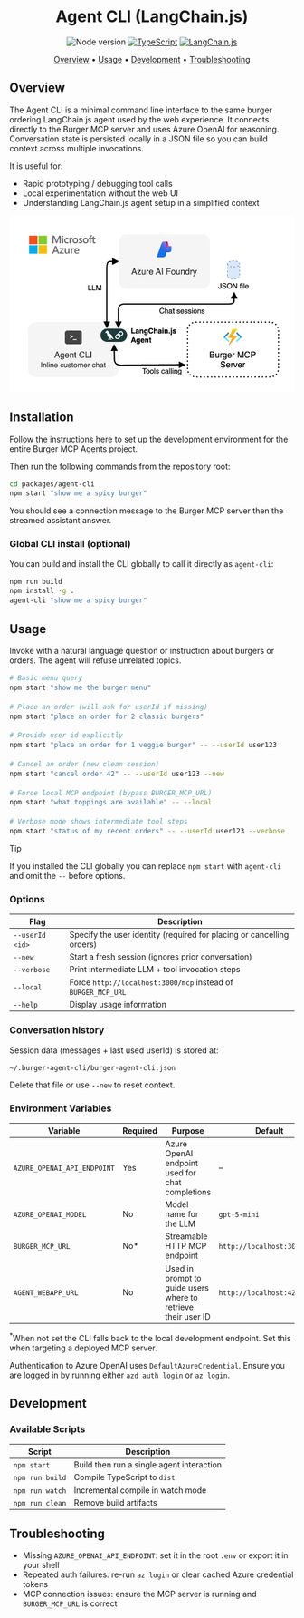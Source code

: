 <div align="center">

# Agent CLI (LangChain.js)

![Node version](https://img.shields.io/badge/Node.js->=22-3c873a?style=flat-square)
[![TypeScript](https://img.shields.io/badge/TypeScript-blue?style=flat-square&logo=typescript&logoColor=white)](https://www.typescriptlang.org)
[![LangChain.js](https://img.shields.io/badge/LangChain.js-1C3C3C?style=flat-square&logo=langchain&logoColor=white)](https://js.langchain.com)

[Overview](#overview) • [Usage](#usage) • [Development](#development) • [Troubleshooting](#troubleshooting)

</div>

## Overview

The Agent CLI is a minimal command line interface to the same burger ordering LangChain.js agent used by the web experience. It connects directly to the Burger MCP server and uses Azure OpenAI for reasoning. Conversation state is persisted locally in a JSON file so you can build context across multiple invocations.

It is useful for:

- Rapid prototyping / debugging tool calls
- Local experimentation without the web UI
- Understanding LangChain.js agent setup in a simplified context

<div align="center">
	<img src="../../docs/images/cli-architecture.drawio.png" alt="Architecture" />
</div>

## Installation

Follow the instructions [here](../../README.md#getting-started) to set up the development environment for the entire Burger MCP Agents project.

Then run the following commands from the repository root:

```bash
cd packages/agent-cli
npm start "show me a spicy burger"
```

You should see a connection message to the Burger MCP server then the streamed assistant answer.

### Global CLI install (optional)

You can build and install the CLI globally to call it directly as `agent-cli`:

```bash
npm run build
npm install -g .
agent-cli "show me a spicy burger"
```

## Usage

Invoke with a natural language question or instruction about burgers or orders. The agent will refuse unrelated topics.

```bash
# Basic menu query
npm start "show me the burger menu"

# Place an order (will ask for userId if missing)
npm start "place an order for 2 classic burgers"

# Provide user id explicitly
npm start "place an order for 1 veggie burger" -- --userId user123

# Cancel an order (new clean session)
npm start "cancel order 42" -- --userId user123 --new

# Force local MCP endpoint (bypass BURGER_MCP_URL)
npm start "what toppings are available" -- --local

# Verbose mode shows intermediate tool steps
npm start "status of my recent orders" -- --userId user123 --verbose
```

> [!TIP]
> If you installed the CLI globally you can replace `npm start` with `agent-cli` and omit the `--` before options.

### Options

| Flag            | Description                                                           |
| --------------- | --------------------------------------------------------------------- |
| `--userId <id>` | Specify the user identity (required for placing or cancelling orders) |
| `--new`         | Start a fresh session (ignores prior conversation)                    |
| `--verbose`     | Print intermediate LLM + tool invocation steps                        |
| `--local`       | Force `http://localhost:3000/mcp` instead of `BURGER_MCP_URL`         |
| `--help`        | Display usage information                                             |

### Conversation history

Session data (messages + last used userId) is stored at:

```
~/.burger-agent-cli/burger-agent-cli.json
```

Delete that file or use `--new` to reset context.

### Environment Variables

| Variable                    | Required | Purpose                                                       | Default                     |
| --------------------------- | -------- | ------------------------------------------------------------- | --------------------------- |
| `AZURE_OPENAI_API_ENDPOINT` | Yes      | Azure OpenAI endpoint used for chat completions               | –                           |
| `AZURE_OPENAI_MODEL`        | No       | Model name for the LLM                                        | `gpt-5-mini`                |
| `BURGER_MCP_URL`            | No\*     | Streamable HTTP MCP endpoint                                  | `http://localhost:3000/mcp` |
| `AGENT_WEBAPP_URL`          | No       | Used in prompt to guide users where to retrieve their user ID | `http://localhost:4280`     |

<sup>\*</sup>When not set the CLI falls back to the local development endpoint. Set this when targeting a deployed MCP server.

Authentication to Azure OpenAI uses `DefaultAzureCredential`. Ensure you are logged in by running either `azd auth login` or `az login`.

## Development

### Available Scripts

| Script          | Description                               |
| --------------- | ----------------------------------------- |
| `npm start`     | Build then run a single agent interaction |
| `npm run build` | Compile TypeScript to `dist`              |
| `npm run watch` | Incremental compile in watch mode         |
| `npm run clean` | Remove build artifacts                    |

## Troubleshooting

- Missing `AZURE_OPENAI_API_ENDPOINT`: set it in the root `.env` or export it in your shell
- Repeated auth failures: re-run `az login` or clear cached Azure credential tokens
- MCP connection issues: ensure the MCP server is running and `BURGER_MCP_URL` is correct
